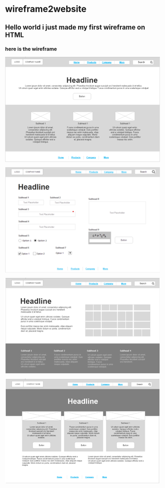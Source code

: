 # wireframe2website
## Hello world i just made my first wireframe on HTML 
### here is the wireframe 
![home page](./images/home%20page1.png)

![product page](./images/products%20page1.png)

![company](./images/company%20page1.png)

![more page](./images/more%20page1.png)
